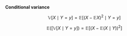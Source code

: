 **Conditional variance**

$$
\mathbb{V}[X \mid Y = y] = \mathbb{E}\left[ (X - \mathbb{E}X)^2 \mid Y = y \right]
$$

$$
\mathbb{E}\left([\mathbb{V}[X \mid Y = y]\right) = \mathbb{E}\left[(X - \mathbb{E}(X \mid Y) )^2\right]
$$